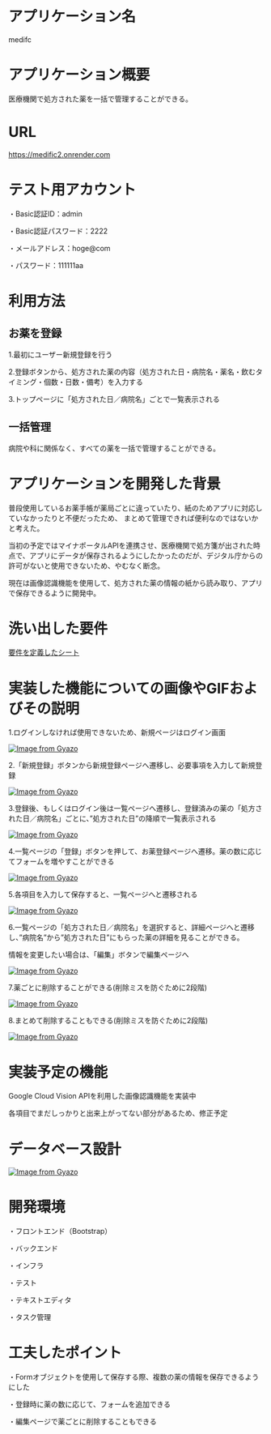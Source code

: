 # アプリケーション名
  medifc

# アプリケーション概要
  医療機関で処方された薬を一括で管理することができる。

# URL
  https://medific2.onrender.com

# テスト用アカウント
  ・Basic認証ID：admin

  ・Basic認証パスワード：2222

  ・メールアドレス：hoge@com

  ・パスワード：111111aa

# 利用方法
## お薬を登録
  1.最初にユーザー新規登録を行う

  2.登録ボタンから、処方された薬の内容（処方された日・病院名・薬名・飲むタイミング・個数・日数・備考）を入力する

  3.トップページに「処方された日／病院名」ごとで一覧表示される

## 一括管理
  病院や科に関係なく、すべての薬を一括で管理することができる。

# アプリケーションを開発した背景
  普段使用しているお薬手帳が薬局ごとに違っていたり、紙のためアプリに対応していなかったりと不便だったため、
  まとめて管理できれば便利なのではないかと考えた。
  
  当初の予定ではマイナポータルAPIを連携させ、医療機関で処方箋が出された時点で、アプリにデータが保存されるようにしたかったのだが、デジタル庁からの許可がないと使用できないため、やむなく断念。

  現在は画像認識機能を使用して、処方された薬の情報の紙から読み取り、アプリで保存できるように開発中。

# 洗い出した要件

  [要件を定義したシート](https://docs.google.com/spreadsheets/d/1qCrQWnB8uR3N32EXNyA5WtwEWnLSYknKky1auSK-2Tw/edit#gid=982722306)


# 実装した機能についての画像やGIFおよびその説明
  1.ログインしなければ使用できないため、新規ページはログイン画面

  [![Image from Gyazo](https://i.gyazo.com/0bda2fefa363ee904d8ade17b31e8589.png)](https://gyazo.com/0bda2fefa363ee904d8ade17b31e8589)
  
  2.「新規登録」ボタンから新規登録ページへ遷移し、必要事項を入力して新規登録

  [![Image from Gyazo](https://i.gyazo.com/4139ef2c76e1fa478c6caa69fb63fcca.png)](https://gyazo.com/4139ef2c76e1fa478c6caa69fb63fcca)

  3.登録後、もしくはログイン後は一覧ページへ遷移し、登録済みの薬の「処方された日／病院名」ごとに、”処方された日”の降順で一覧表示される

  [![Image from Gyazo](https://i.gyazo.com/b68604e9934412517fdff84c3eb06bae.png)](https://gyazo.com/b68604e9934412517fdff84c3eb06bae)

  4.一覧ページの「登録」ボタンを押して、お薬登録ページへ遷移。薬の数に応じてフォームを増やすことができる

  [![Image from Gyazo](https://i.gyazo.com/26ced931548be95a9ae1b8b3536cd23c.gif)](https://gyazo.com/26ced931548be95a9ae1b8b3536cd23c)

  5.各項目を入力して保存すると、一覧ページへと遷移される

  [![Image from Gyazo](https://i.gyazo.com/20fb7ce92cb044602f82408ae4b278d2.gif)](https://gyazo.com/20fb7ce92cb044602f82408ae4b278d2)

  6.一覧ページの「処方された日／病院名」を選択すると、詳細ページへと遷移し、”病院名”から”処方された日”にもらった薬の詳細を見ることができる。

  情報を変更したい場合は、「編集」ボタンで編集ページへ

  [![Image from Gyazo](https://i.gyazo.com/c19487fa1ea6b413b5c91bd557ab7e83.gif)](https://gyazo.com/c19487fa1ea6b413b5c91bd557ab7e83)

  7.薬ごとに削除することができる(削除ミスを防ぐために2段階)

  [![Image from Gyazo](https://i.gyazo.com/0fd0a0b5606525e587938b3c29112482.gif)](https://gyazo.com/0fd0a0b5606525e587938b3c29112482)

  8.まとめて削除することもできる(削除ミスを防ぐために2段階)

  [![Image from Gyazo](https://i.gyazo.com/21151fb1de2de42b3a337308ed508216.gif)](https://gyazo.com/21151fb1de2de42b3a337308ed508216)



# 実装予定の機能
  Google Cloud Vision APIを利用した画像認識機能を実装中

  各項目でまだしっかりと出来上がってない部分があるため、修正予定

# データベース設計
[![Image from Gyazo](https://i.gyazo.com/b278cace1729a07eed31a85ad043b4ab.png)](https://gyazo.com/b278cace1729a07eed31a85ad043b4ab)

# 開発環境
  ・フロントエンド（Bootstrap）

  ・バックエンド

  ・インフラ

  ・テスト

  ・テキストエディタ

  ・タスク管理

# 工夫したポイント
  ・Formオブジェクトを使用して保存する際、複数の薬の情報を保存できるようにした

  ・登録時に薬の数に応じて、フォームを追加できる

  ・編集ページで薬ごとに削除することもできる
